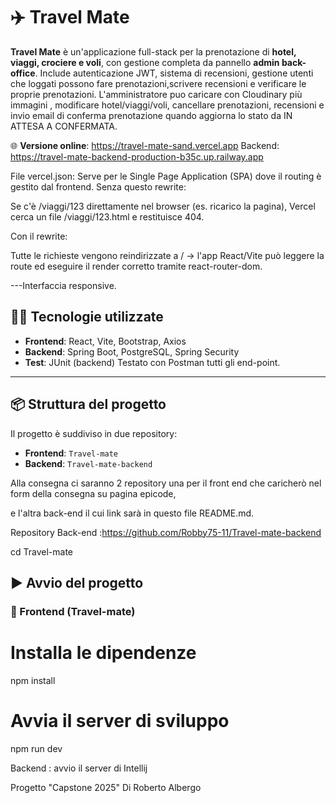 # ✈️ Travel Mate

**Travel Mate** è un'applicazione full-stack per la prenotazione di **hotel, viaggi, crociere e voli**, con gestione completa da pannello **admin back-office**. Include autenticazione JWT, sistema di recensioni, gestione utenti che loggati possono fare prenotazioni,scrivere recensioni e verificare le proprie prenotazioni. L'amministratore
puo caricare con Cloudinary più immagini , modificare hotel/viaggi/voli, cancellare prenotazioni, recensioni e invio email di conferma prenotazione quando aggiorna lo stato da IN ATTESA A CONFERMATA.

🌐 **Versione online**: https://travel-mate-sand.vercel.app
Backend: https://travel-mate-backend-production-b35c.up.railway.app

File vercel.json: Serve per le Single Page Application (SPA) dove il routing è gestito dal frontend. Senza questo rewrite:

Se c'è /viaggi/123 direttamente nel browser (es. ricarico la pagina), Vercel cerca un file /viaggi/123.html e restituisce 404.

Con il rewrite:

Tutte le richieste vengono reindirizzate a / → l'app React/Vite può leggere la route ed eseguire il render corretto tramite react-router-dom.

---Interfaccia responsive.

## 🧑‍💻 Tecnologie utilizzate

- **Frontend**: React, Vite, Bootstrap, Axios
- **Backend**: Spring Boot, PostgreSQL, Spring Security
- **Test**: JUnit (backend)
  Testato con Postman tutti gli end-point.

---

## 📦 Struttura del progetto

Il progetto è suddiviso in due repository:

- **Frontend**: `Travel-mate`
- **Backend**: `Travel-mate-backend`

Alla consegna ci saranno 2 repository una per il front end che caricherò nel form della consegna su pagina epicode,

e l'altra back-end il cui link sarà in questo file README.md.

Repository Back-end :https://github.com/Robby75-11/Travel-mate-backend

cd Travel-mate

## ▶️ Avvio del progetto

### 📁 Frontend (Travel-mate)

# Installa le dipendenze

npm install

# Avvia il server di sviluppo

npm run dev

Backend : avvio il server di Intellij

Progetto "Capstone 2025" Di Roberto Albergo
